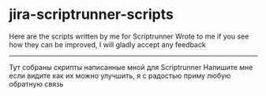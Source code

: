 # jira-scriptrunner-scripts
Here are the scripts written by me for Scriptrunner
Wrote to me if you see how they can be improved, I will gladly accept any feedback
<hr>
Тут собраны скрипты написанные мной для Scriptrunner
Напишите мне если видите как их можно улучшить, я с радостью приму любую обратную связь

